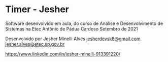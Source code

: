 # Timer - Jesher

Software desenvolvido em aula, do curso de Análise e Desenvolvimento de Sistemas
na Etec Antônio de Pádua Cardoso
Setembro de 2021

Desenvolvido por Jesher Minelli Alves
jesherdevsk8@gmail.com
jesher.alves@etec.sp.gov.br

https://www.linkedin.com/in/jesher-minelli-913391220/